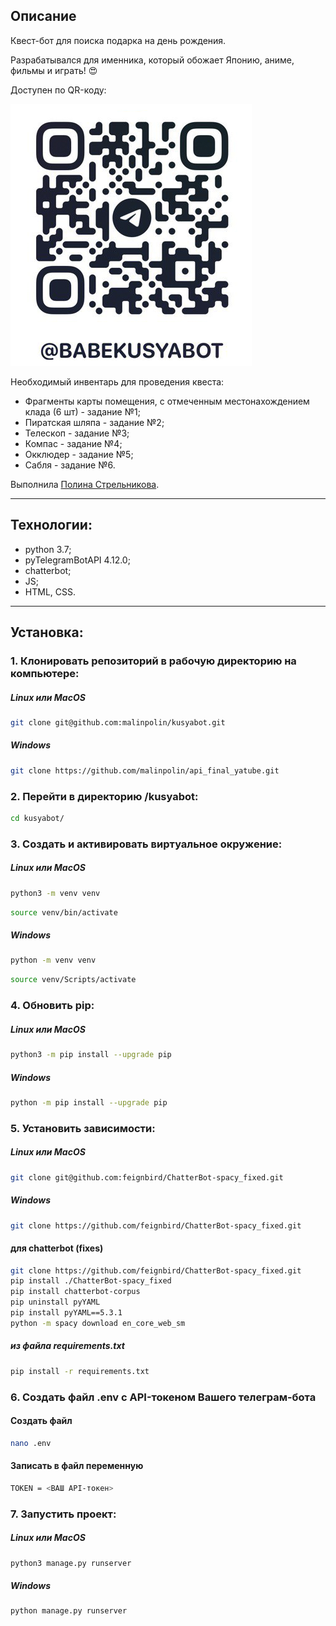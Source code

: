 ## Описание

Квест-бот для поиска подарка на день рождения.

Разрабатывался для именника, который обожает Японию, аниме, фильмы и играть! :heart_eyes:

Доступен по QR-коду:

![Image alt](https://github.com/malinpolin/kusyabot/blob/main/images/qr.png)

Необходимый инвентарь для проведения квеста: 
- Фрагменты карты помещения, с отмеченным местонахождением клада (6 шт) - задание №1;
- Пиратская шляпа - задание №2;
- Телескоп  - задание №3;
- Компас - задание №4;
- Окклюдер - задание №5;
- Сабля - задание №6.


Выполнила [Полина Стрельникова](https://https://github.com/malinpolin).
_____________________________________________________________________________________________________________________________________
## Технологии:
- python 3.7;
- pyTelegramBotAPI 4.12.0;
- chatterbot;
- JS;
- HTML, CSS.
_____________________________________________________________________________________________________________________________________
## Установка:

### 1. Клонировать репозиторий в рабочую директорию на компьютере:

##### Linux или MacOS
```bash
git clone git@github.com:malinpolin/kusyabot.git
```
##### Windows
```bash
git clone https://github.com/malinpolin/api_final_yatube.git
```

### 2. Перейти в директорию /kusyabot: 

```bash
cd kusyabot/
```

### 3. Cоздать и активировать виртуальное окружение: 

##### Linux или MacOS
```bash
python3 -m venv venv
```
```bash
source venv/bin/activate
```
##### Windows
```bash
python -m venv venv
```
```bash
source venv/Scripts/activate
```

### 4. Обновить pip:
##### Linux или MacOS
```bash
python3 -m pip install --upgrade pip
```
##### Windows
```bash
python -m pip install --upgrade pip
```

### 5. Установить зависимости:
##### Linux или MacOS
```bash
git clone git@github.com:feignbird/ChatterBot-spacy_fixed.git
```
##### Windows
```bash
git clone https://github.com/feignbird/ChatterBot-spacy_fixed.git
```
#### для chatterbot (fixes)
```bash
git clone https://github.com/feignbird/ChatterBot-spacy_fixed.git
pip install ./ChatterBot-spacy_fixed
pip install chatterbot-corpus
pip uninstall pyYAML
pip install pyYAML==5.3.1
python -m spacy download en_core_web_sm
```
##### из файла requirements.txt
```bash
pip install -r requirements.txt
```

### 6. Создать файл .env с API-токеном Вашего телеграм-бота
#### Создать файл
```bash
nano .env
```
#### Записать в файл переменную
```bash
TOKEN = <ВАШ API-токен>
```

### 7. Запустить проект:
##### Linux или MacOS
```bash
python3 manage.py runserver
```
##### Windows
```bash
python manage.py runserver
```
